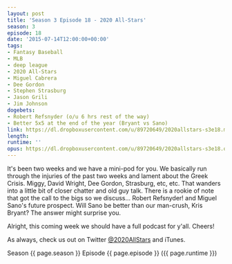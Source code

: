 ```yaml
---
layout: post
title: 'Season 3 Episode 18 - 2020 All-Stars'
season: 3
episode: 18
date: '2015-07-14T12:00:00+00:00'
tags:
- Fantasy Baseball
- MLB
- deep league
- 2020 All-Stars
- Miguel Cabrera
- Dee Gordon
- Stephen Strasburg
- Jason Grili
- Jim Johnson
dogebets:
- Robert Refsnyder (o/u 6 hrs rest of the way)
- Better 5x5 at the end of the year (Bryant vs Sano)
link: https://dl.dropboxusercontent.com/u/89720649/2020allstars-s3e18.mp3
length: 
runtime: ''
opus: https://dl.dropboxusercontent.com/u/89720649/2020allstars-s3e18.opus
---
```

It's been two weeks and we have a mini-pod for you.  We basically run through the injuries of the past two weeks and lament about the Greek Crisis.  Miggy, David Wright, Dee Gordon, Strasburg, etc, etc.  That wanders into a little bit of closer chatter and old guy talk.  There is a rookie of note that got the call to the bigs so we discuss... Robert Refsnyder! and Miguel Sano's future prospect.  Will Sano be better than our man-crush, Kris Bryant?  The answer might surprise you.

Alright, this coming week we should have a full podcast for y'all.  Cheers!

As always, check us out on Twitter [@2020AllStars](https://www.twitter.com/2020allstars) and iTunes.  

Season {{ page.season }} Episode {{ page.episode }} ({{ page.runtime }})  
